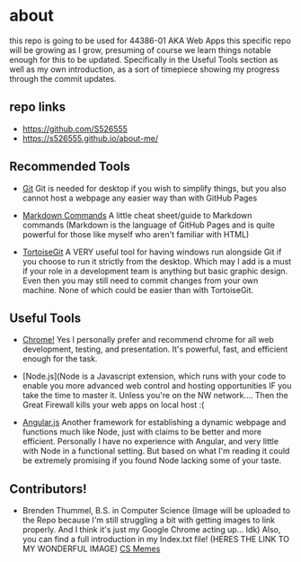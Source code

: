 # about
this repo is going to be used for 44386-01 AKA Web Apps this specific repo will be growing as I grow, presuming of course we learn things notable enough for this to be updated. Specifically in the Useful Tools section as well as my own introduction, as a sort of timepiece showing my progress through the commit updates. 
## repo links
- https://github.com/S526555
- https://s526555.github.io/about-me/
## Recommended Tools
- [Git](https://github.com/)
Git is needed for desktop if you wish to simplify things, but you also cannot host a webpage any easier way than with GitHub Pages

- [Markdown Commands](https://www.markdownguide.org/cheat-sheet/)
A little cheat sheet/guide to Markdown commands (Markdown is the language of GitHub Pages and is quite powerful for those like myself who aren't familiar with HTML)

- [TortoiseGit](https://tortoisegit.org/) A VERY useful tool for having windows run alongside Git if you choose to run it strictly from the desktop. Which may I add is a must if your role in a development team is anything but basic graphic design. Even then you may still need to commit changes from your own machine. None of which could be easier than with TortoiseGit.

## Useful Tools

- [Chrome!](https://www.google.com/chrome/?brand=CHBD&gclid=EAIaIQobChMI-83Zt6Gr5AIV85FbCh1f9gtfEAAYASAAEgJUqvD_BwE&gclsrc=aw.ds) Yes I personally prefer and recommend chrome for all web development, testing, and presentation. It's powerful, fast, and efficient enough for the task. 

- [Node.js](Node is a Javascript extension, which runs with your code to enable you more advanced web control and hosting opportunities IF you take the time to master it. Unless you're on the NW network.... Then the Great Firewall kills your web apps on local host :(

- [Angular.js](https://angularjs.org/) Another framework for establishing a dynamic webpage and functions much like Node, just with claims to be better and more efficient. Personally I have no experience with Angular, and very little with Node in a functional setting. But based on what I'm reading it could be extremely promising if you found Node lacking some of your taste.

## Contributors!
- Brenden Thummel, B.S. in Computer Science (Image will be uploaded to the Repo because I'm still struggling a bit with getting images to link properly. And I think it's just my Google Chrome acting up... Idk) Also, you can find a full introduction in my Index.txt file!
(HERES THE LINK TO MY WONDERFUL IMAGE)
[CS Memes](https://www.facebook.com/compscimeme/posts/not-looking-at-any-ide-in-particularidle/515045882201873/)
